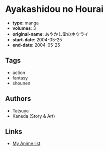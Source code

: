 # Ayakashidou no Hourai

-   **type**: manga
-   **volumes**: 3
-   **original-name**: あやかし堂のホウライ
-   **start-date**: 2004-05-25
-   **end-date**: 2004-05-25

## Tags

-   action
-   fantasy
-   shounen

## Authors

-   Tatsuya
-   Kaneda (Story & Art)

## Links

-   [My Anime list](https://myanimelist.net/manga/30135/Ayakashidou_no_Hourai)
